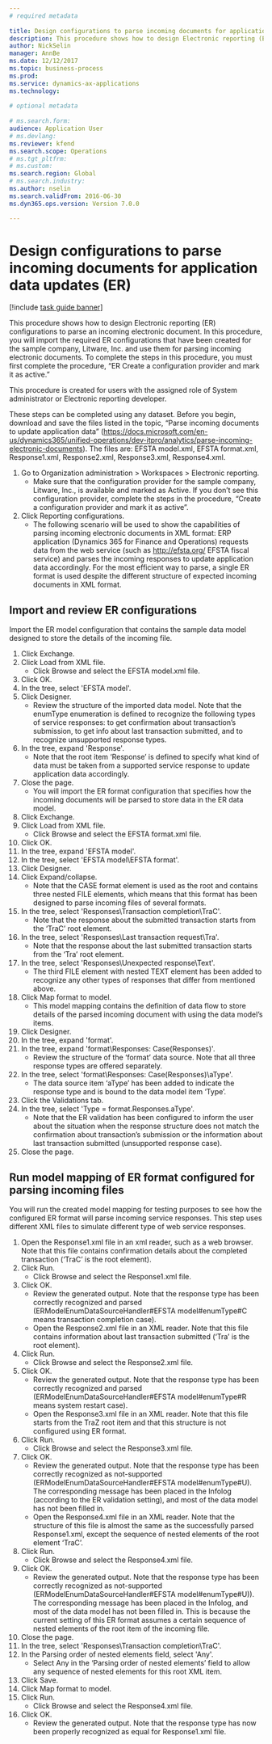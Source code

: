 ```yaml
--- 
# required metadata 
 
title: Design configurations to parse incoming documents for application data updates (ER)
description: This procedure shows how to design Electronic reporting (ER) configurations to parse an incoming electronic document. 
author: NickSelin
manager: AnnBe 
ms.date: 12/12/2017
ms.topic: business-process 
ms.prod:  
ms.service: dynamics-ax-applications 
ms.technology:  
 
# optional metadata 
 
# ms.search.form:   
audience: Application User 
# ms.devlang:  
ms.reviewer: kfend
ms.search.scope: Operations 
# ms.tgt_pltfrm:  
# ms.custom:  
ms.search.region: Global
# ms.search.industry: 
ms.author: nselin
ms.search.validFrom: 2016-06-30 
ms.dyn365.ops.version: Version 7.0.0 

---
```

# Design configurations to parse incoming documents for application data updates (ER)

[!include [task guide banner](../../includes/task-guide-banner.md)]

This procedure shows how to design Electronic reporting (ER) configurations to parse an incoming electronic document. In this procedure, you will import the required ER configurations that have been created for the sample company, Litware, Inc. and use them for parsing incoming electronic documents. To complete the steps in this procedure, you must first complete the procedure, “ER Create a configuration provider and mark it as active.”

This procedure is created for users with the assigned role of System administrator or Electronic reporting developer. 

These steps can be completed using any dataset. Before you begin, download and save the files listed in the topic, “Parse incoming documents to update application data” (https://docs.microsoft.com/en-us/dynamics365/unified-operations/dev-itpro/analytics/parse-incoming-electronic-documents). The files are: EFSTA model.xml, EFSTA format.xml, Response1.xml, Response2.xml, Response3.xml, Response4.xml.

1. Go to Organization administration > Workspaces > Electronic reporting.
    * Make sure that the configuration provider for the sample company, Litware, Inc., is available and marked as Active. If you don’t see this configuration provider, complete the steps in the procedure, “Create a configuration provider and mark it as active”.  
2. Click Reporting configurations.
    * The following scenario will be used to show the capabilities of parsing incoming electronic documents in XML format: ERP application (Dynamics 365 for Finance and Operations)  requests data from the web service (such as http://efsta.org/ EFSTA fiscal service) and parses the incoming responses to update application data accordingly. For the most efficient way to parse, a single ER format is used despite the different structure of expected incoming documents in XML format.   

## Import and review ER configurations
Import the ER model configuration that contains the sample data model designed to store the details of the incoming file.  
1. Click Exchange.
2. Click Load from XML file.
    * Click Browse and select the EFSTA model.xml file.  
3. Click OK.
4. In the tree, select 'EFSTA model'.
5. Click Designer.
    * Review the structure of the imported data model. Note that the enumType enumeration is defined to recognize the following types of service responses: to get confirmation about transaction’s submission, to get info about last transaction submitted, and to recognize unsupported response types.   
6. In the tree, expand 'Response'.
    * Note that the root item ‘Response’ is defined to specify what kind of data must be taken from a supported service response to update application data accordingly.   
7. Close the page.
    * You will import the ER format configuration that specifies how the incoming documents will be parsed to store data in the ER data model.   
8. Click Exchange.
9. Click Load from XML file.
    * Click Browse and select the EFSTA format.xml file.  
10. Click OK.
11. In the tree, expand 'EFSTA model'.
12. In the tree, select 'EFSTA model\EFSTA format'.
13. Click Designer.
14. Click Expand/collapse.
    * Note that the CASE format element is used as the root and contains three nested FILE elements, which means that this format has been designed to parse incoming files of several formats.  
15. In the tree, select 'Responses\Transaction completion\TraC'.
    * Note that the response about the submitted transaction starts from the ‘TraC’ root element.   
16. In the tree, select 'Responses\Last transaction request\Tra'.
    * Note that the response about the last submitted transaction starts from the ‘Tra’ root element.   
17. In the tree, select 'Responses\Unexpected response\Text'.
    * The third FILE element with nested TEXT element has been added to recognize any other types of responses that differ from mentioned above.   
18. Click Map format to model.
    * This model mapping contains the definition of data flow to store details of the parsed incoming document with using the data model’s items.  
19. Click Designer.
20. In the tree, expand 'format'.
21. In the tree, expand 'format\Responses: Case(Responses)'.
    * Review the structure of the ‘format’ data source. Note that all three response types are offered separately.   
22. In the tree, select 'format\Responses: Case(Responses)\aType'.
    * The data source item ‘aType’ has been added to indicate the response type and is bound to the data model item ‘Type’.  
23. Click the Validations tab.
24. In the tree, select 'Type = format.Responses.aType'.
    * Note that the ER validation has been configured to inform the user about the situation when the response structure does not match the confirmation about transaction’s submission or the information about last transaction submitted (unsupported response case).   
25. Close the page.

## Run model mapping of ER format configured for parsing incoming files
You will run the created model mapping for testing purposes to see how the configured ER format will parse incoming service responses. This step uses different XML files to simulate different type of web service responses.   
1. Open the Response1.xml file in an xml reader, such as a web browser. Note that this file contains confirmation details about the completed transaction (‘TraC’ is the root element).   
2. Click Run.
    * Click Browse and select the Response1.xml file.  
3. Click OK.
    * Review the generated output. Note that the response type has been correctly recognized and parsed (ERModelEnumDataSourceHandler#EFSTA model#enumType#C means transaction completion case).   
    * Open the Response2.xml file in an XML reader. Note that this file contains information about last transaction submitted (‘Tra’ is the root element).   
4. Click Run.
    * Click Browse and select the Response2.xml file.  
5. Click OK.
    * Review the generated output. Note that the response type has been correctly recognized and parsed (ERModelEnumDataSourceHandler#EFSTA model#enumType#R means system restart case).   
    * Open the Response3.xml file in an XML reader. Note that this file starts from the TraZ root item and that this structure is not configured using ER format.   
6. Click Run.
    * Click Browse and select the Response3.xml file.  
7. Click OK.
    * Review the generated output. Note that the response type has been correctly recognized as not-supported (ERModelEnumDataSourceHandler#EFSTA model#enumType#U). The corresponding message has been placed in the Infolog (according to the ER validation setting), and most of the data model has not been filled in.   
    * Open the Response4.xml file in an XML reader. Note that the structure of this file is almost the same as the successfully parsed Response1.xml, except the sequence of nested elements of the root element ‘TraC’.   
8. Click Run.
    * Click Browse and select the Response4.xml file.  
9. Click OK.
    * Review the generated output. Note that the response type has been correctly recognized as not-supported (ERModelEnumDataSourceHandler#EFSTA model#enumType#U)). The corresponding message has been placed in the Infolog, and most of the data model has not been filled in. This is because the current setting of this ER format assumes a certain sequence of nested elements of the root item of the incoming file.   
10. Close the page.
11. In the tree, select 'Responses\Transaction completion\TraC'.
12. In the Parsing order of nested elements field, select 'Any'.
    * Select Any in the ‘Parsing order of nested elements’ field to allow any sequence of nested elements for this root XML item.  
13. Click Save.
14. Click Map format to model.
15. Click Run.
    * Click Browse and select the Response4.xml file.  
16. Click OK.
    * Review the generated output. Note that the response type has now been properly recognized as equal for Response1.xml file.  

